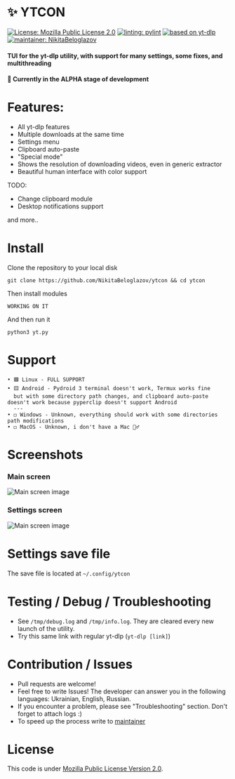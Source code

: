 <!-- # Copyright (c) 2023 Nikita Beloglazov -->
<!-- License: Mozilla Public License 2.0 -->

# ✨ YTCON
[![License: Mozilla Public License 2.0](https://img.shields.io/badge/License:_MPL_2.0-blueviolet?logo=googledocs&logoColor=white&style=for-the-badge)](https://mozilla.org/en-US/MPL/2.0)
[![linting: pylint](https://img.shields.io/badge/Linting:_pylint-success?logo=azurefunctions&logoColor=white&style=for-the-badge)](https://pylint.pycqa.org/en/latest/)
[![based on yt-dlp](https://img.shields.io/badge/Based_on:_yt--dlp-ff0000?logoColor=white&style=for-the-badge&logo=youtube)](https://github.com/yt-dlp/yt-dlp)
[![maintainer: NikitaBeloglazov](https://img.shields.io/badge/Maintainer:_.%E2%80%A2%C2%B0%E2%97%8F%E2%9D%A4%EF%B8%8F%20NikitaBeloglazov%20Software%20Foundation%20%E2%9D%A4%EF%B8%8F%E2%97%8F%C2%B0%E2%80%A2.-informational?logoColor=white&style=for-the-badge&logo=github)](https://github.com/NikitaBeloglazov)
#### TUI for the yt-dlp utility, with support for many settings, some fixes, and multithreading
#### 🚧 Currently in the ALPHA stage of development

# Features:
* All yt-dlp features
* Multiple downloads at the same time
* Settings menu
* Clipboard auto-paste
* "Special mode"
* Shows the resolution of downloading videos, even in generic extractor
* Beautiful human interface with color support

TODO:
* Change clipboard module
* Desktop notifications support

and more.. 

# Install
Clone the repository to your local disk
```shell
git clone https://github.com/NikitaBeloglazov/ytcon && cd ytcon
```
Then install modules
```shell
WORKING ON IT
```
And then run it
```shell
python3 yt.py
```

# Support
```
•‎ 🟩 Linux - FULL SUPPORT
•‎ 🟨 Android - Pydroid 3 terminal doesn't work, Termux works fine
  but with some directory path changes, and clipboard auto-paste doesn't work because pyperclip doesn't support Android
  ---
•‎ ◻️ Windows - Unknown, everything should work with some directories path modifications
•‎ ◻️ MacOS - Unknown, i don't have a Mac 🤷‍♂️
```

# Screenshots
### Main screen
![Main screen image](https://github.com/NikitaBeloglazov/ytcon/raw/readme-update/screenshots/main_screenshot.jpg)
### Settings screen
![Main screen image](https://github.com/NikitaBeloglazov/ytcon/raw/readme-update/screenshots/settings_screenshot.jpg)

# Settings save file
The save file is located at `~/.config/ytcon`

# Testing / Debug / Troubleshooting
* See `/tmp/debug.log` and `/tmp/info.log`. They are cleared every new launch of the utility.
* Try this same link with regular yt-dlp (`yt-dlp [link]`)
  
# Contribution / Issues
* Pull requests are welcome!
* Feel free to write Issues! The developer can answer you in the following languages: Ukrainian, English, Russian.
* If you encounter a problem, please see "Troubleshooting" section. Don't forget to attach logs :)
* To speed up the process write to [maintainer](https://github.com/NikitaBeloglazov)

# License
This code is under [Mozilla Public License Version 2.0](/../../blob/main/LICENSE).

<!-- # Changelog          -->
<!-- * 0.0.0 ALPHA:       -->
<!--   * WORKING: WORKING -->
<!--   * WORKING: WORKING -->
